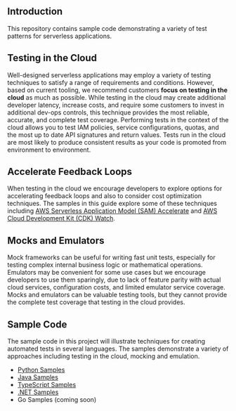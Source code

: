 ## Introduction
This repository contains sample code demonstrating a variety of test patterns for serverless applications.

## Testing in the Cloud
Well-designed serverless applications may employ a variety of testing techniques to satisfy a range of requirements and conditions. However, based on current tooling, we recommend customers **focus on testing in the cloud** as much as possible. While testing in the cloud may create additional developer latency, increase costs, and require some customers to invest in additional dev-ops controls, this technique provides the most reliable, accurate, and complete test coverage. Performing tests in the context of the cloud allows you to test IAM policies, service configurations, quotas, and the most up to date API signatures and return values. Tests run in the cloud are most likely to produce consistent results as your code is promoted from environment to environment.

## Accelerate Feedback Loops
When testing in the cloud we encourage developers to explore options for accelerating feedback loops and also to consider cost optimization techniques. The samples in this guide explore some of these techniques including [AWS Serverless Application Model (SAM) Accelerate](https://aws.amazon.com/blogs/compute/accelerating-serverless-development-with-aws-sam-accelerate/) and [AWS Cloud Development Kit (CDK) Watch](https://aws.amazon.com/blogs/developer/increasing-development-speed-with-cdk-watch/).

## Mocks and Emulators
Mock frameworks can be useful for writing fast unit tests, especially for testing complex internal business logic or mathematical operations. Emulators may be convenient for some use cases but we encourage developers to use them sparingly, due to lack of feature parity with actual cloud services, configuration costs, and limited emulator service coverage. Mocks and emulators can be valuable testing tools, but they cannot provide the complete test coverage that testing in the cloud provides.  

## Sample Code
The sample code in this project will illustrate techniques for creating automated tests in several languages. The samples demonstrate a variety of approaches including testing in the cloud, mocking and emulation. 

- [Python Samples](./python-test-samples/)
- [Java Samples](./java-test-samples/)
- [TypeScript Samples](./typescript-test-samples/)
- [.NET Samples](./dotnet-test-samples/)
- Go Samples (coming soon)